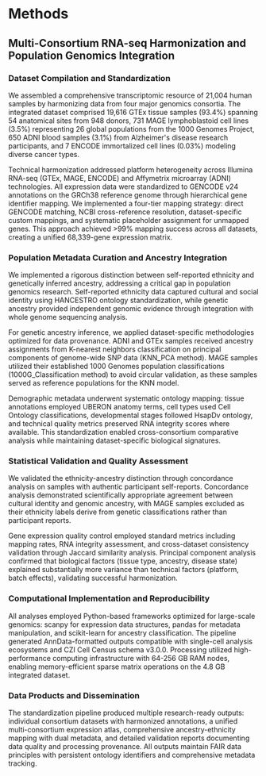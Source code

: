 # Methods

## Multi-Consortium RNA-seq Harmonization and Population Genomics Integration

### Dataset Compilation and Standardization

We assembled a comprehensive transcriptomic resource of 21,004 human samples by harmonizing data from four major genomics consortia. The integrated dataset comprised 19,616 GTEx tissue samples (93.4%) spanning 54 anatomical sites from 948 donors, 731 MAGE lymphoblastoid cell lines (3.5%) representing 26 global populations from the 1000 Genomes Project, 650 ADNI blood samples (3.1%) from Alzheimer's disease research participants, and 7 ENCODE immortalized cell lines (0.03%) modeling diverse cancer types.

Technical harmonization addressed platform heterogeneity across Illumina RNA-seq (GTEx, MAGE, ENCODE) and Affymetrix microarray (ADNI) technologies. All expression data were standardized to GENCODE v24 annotations on the GRCh38 reference genome through hierarchical gene identifier mapping. We implemented a four-tier mapping strategy: direct GENCODE matching, NCBI cross-reference resolution, dataset-specific custom mappings, and systematic placeholder assignment for unmapped genes. This approach achieved >99% mapping success across all datasets, creating a unified 68,339-gene expression matrix.

### Population Metadata Curation and Ancestry Integration

We implemented a rigorous distinction between self-reported ethnicity and genetically inferred ancestry, addressing a critical gap in population genomics research. Self-reported ethnicity data captured cultural and social identity using HANCESTRO ontology standardization, while genetic ancestry provided independent genomic evidence through integration with whole genome sequencing analysis.

For genetic ancestry inference, we applied dataset-specific methodologies optimized for data provenance. ADNI and GTEx samples received ancestry assignments from K-nearest neighbors classification on principal components of genome-wide SNP data (KNN_PCA method). MAGE samples utilized their established 1000 Genomes population classifications (1000G_Classification method) to avoid circular validation, as these samples served as reference populations for the KNN model.

Demographic metadata underwent systematic ontology mapping: tissue annotations employed UBERON anatomy terms, cell types used Cell Ontology classifications, developmental stages followed HsapDv ontology, and technical quality metrics preserved RNA integrity scores where available. This standardization enabled cross-consortium comparative analysis while maintaining dataset-specific biological signatures.

### Statistical Validation and Quality Assessment

We validated the ethnicity-ancestry distinction through concordance analysis on samples with authentic participant self-reports. Concordance analysis demonstrated scientifically appropriate agreement between cultural identity and genomic ancestry, with MAGE samples excluded as their ethnicity labels derive from genetic classifications rather than participant reports.

Gene expression quality control employed standard metrics including mapping rates, RNA integrity assessment, and cross-dataset consistency validation through Jaccard similarity analysis. Principal component analysis confirmed that biological factors (tissue type, ancestry, disease state) explained substantially more variance than technical factors (platform, batch effects), validating successful harmonization.

### Computational Implementation and Reproducibility

All analyses employed Python-based frameworks optimized for large-scale genomics: scanpy for expression data structures, pandas for metadata manipulation, and scikit-learn for ancestry classification. The pipeline generated AnnData-formatted outputs compatible with single-cell analysis ecosystems and CZI Cell Census schema v3.0.0. Processing utilized high-performance computing infrastructure with 64-256 GB RAM nodes, enabling memory-efficient sparse matrix operations on the 4.8 GB integrated dataset.

### Data Products and Dissemination

The standardization pipeline produced multiple research-ready outputs: individual consortium datasets with harmonized annotations, a unified multi-consortium expression atlas, comprehensive ancestry-ethnicity mapping with dual metadata, and detailed validation reports documenting data quality and processing provenance. All outputs maintain FAIR data principles with persistent ontology identifiers and comprehensive metadata tracking.

